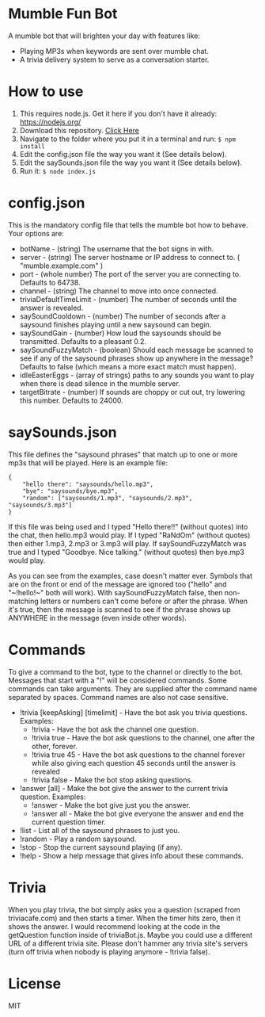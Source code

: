 # Mumble Fun Bot

A mumble bot that will brighten your day with features like:
* Playing MP3s when keywords are sent over mumble chat.
* A trivia delivery system to serve as a conversation starter.

# How to use
1. This requires node.js. Get it here if you don't have it already: https://nodejs.org/
2. Download this repository. [Click Here](https://github.com/kylepaulsen/mumble-fun-bot/archive/master.zip)
3. Navigate to the folder where you put it in a terminal and run: `$ npm install`
4. Edit the config.json file the way you want it (See details below).
5. Edit the saySounds.json file the way you want it (See details below).
5. Run it: `$ node index.js`

# config.json
This is the mandatory config file that tells the mumble bot how to behave.
Your options are:
* botName - (string) The username that the bot signs in with.
* server - (string) The server hostname or IP address to connect to. ( "mumble.example.com" )
* port - (whole number) The port of the server you are connecting to. Defaults to 64738.
* channel - (string) The channel to move into once connected.
* triviaDefaultTimeLimit - (number) The number of seconds until the answer is revealed.
* saySoundCooldown - (number) The number of seconds after a saysound finishes playing until a new saysound can begin.
* saySoundGain - (number) How loud the saysounds should be transmitted. Defaults to a pleasant 0.2.
* saySoundFuzzyMatch - (boolean) Should each message be scanned to see if any of the saysound phrases show up anywhere in the message? Defaults to false (which means a more exact match must happen).
* idleEasterEggs - (array of strings) paths to any sounds you want to play when there is dead silence in the mumble server.
* targetBitrate - (number) If sounds are choppy or cut out, try lowering this number. Defaults to 24000.

# saySounds.json
This file defines the "saysound phrases" that match up to one or more mp3s that will be played. Here is an example file:
```
{
    "hello there": "saysounds/hello.mp3",
    "bye": "saysounds/bye.mp3",
    "random": ["saysounds/1.mp3", "saysounds/2.mp3", "saysounds/3.mp3"]
}
```

If this file was being used and I typed "Hello there!!" (without quotes) into the chat, then hello.mp3 would play. If I typed "RaNdOm" (without quotes) then either 1.mp3, 2.mp3 or 3.mp3 will play. If saySoundFuzzyMatch was true and I typed "Goodbye. Nice talking." (without quotes) then bye.mp3 would play.

As you can see from the examples, case doesn't matter ever. Symbols that are on the front or end of the message are ignored too ("hello" and "~!hello!~" both will work). With saySoundFuzzyMatch false, then non-matching letters or numbers can't come before or after the phrase. When it's true, then the message is scanned to see if the phrase shows up ANYWHERE in the message (even inside other words).

# Commands
To give a command to the bot, type to the channel or directly to the bot. Messages that start with a "!" will be considered commands. Some commands can take arguments. They are supplied after the command name separated by spaces. Command names are also not case sensitive.

* !trivia [keepAsking] [timelimit] - Have the bot ask you trivia questions. Examples:
  * !trivia - Have the bot ask the channel one question.
  * !trivia true - Have the bot ask questions to the channel, one after the other, forever.
  * !trivia true 45 - Have the bot ask questions to the channel forever while also giving each question 45 seconds until the answer is revealed
  * !trivia false - Make the bot stop asking questions.
* !answer [all] - Make the bot give the answer to the current trivia question. Examples:
  * !answer - Make the bot give just you the answer.
  * !answer all - Make the bot give everyone the answer and end the current question timer.
* !list - List all of the saysound phrases to just you.
* !random - Play a random saysound.
* !stop - Stop the current saysound playing (if any).
* !help - Show a help message that gives info about these commands.

# Trivia
When you play trivia, the bot simply asks you a question (scraped from triviacafe.com) and then starts a timer. When the timer hits zero, then it shows the answer. I would recommend looking at the code in the getQuestion function inside of triviaBot.js. Maybe you could use a different URL of a different trivia site. Please don't hammer any trivia site's servers (turn off trivia when nobody is playing anymore - !trivia false).

# License

MIT
